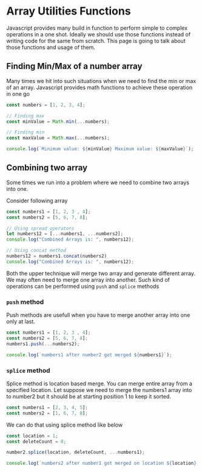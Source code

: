 # Array Utilities Functions
Javascript provides many build in function to perform simple to complex operations in a one shot. Ideally we should use those functions instead of writing code for the same from scratch. This page is going to talk about those functions and usage of them.

## Finding Min/Max of a number array
Many times we hit into such situations when we need to find the min or max of an array. Javascript provides math functions to achieve these operation in one go
```typescript
const numbers = [1, 2, 3, 4];

// Finding max
const minValue = Math.min(...numbers);

// Finding min
const maxValue = Math.max(...numbers);

console.log(`Minimum value: ${minValue} Maximum value: ${maxValue}`);
```

## Combining two array
Some times we run into a problem where we need to combine two arrays into one.

Consider following array
```typescript
const numbers1 = [1, 2, 3 , 4];
const numbers2 = [5, 6, 7, 8];

// Using spread operators
let numbers12 = [...numbers1, ...numbers2];
console.log("Combined Arrays is: ", numbers12);

// Using concat method
numbers12 = numbers1.concat(numbers2)
console.log("Combined Arrays is: ", numbers12);

```

Both the upper technique will merge two array and generate different array. We may often need to merge one array into another. Such kind of operations can be performed using `push` and `splice` methods

### `push` method
Push methods are usefull when you have to merge another array into one only at last.
```typescript
const numbers1 = [1, 2, 3 , 4];
const numbers2 = [5, 6, 7, 8];
numbers1.push(...numbers2);

console.log(`numbers1 after number2 got merged ${numbers1}`);
```

### `splice` method
Splice method is location based merge. You can merge entire array from a specified location. 
Let suppose we need to merge the numbers1 array into to number2 but it should be at starting position 1 to keep it sorted.
```typescript
const numbers1 = [2, 3, 4, 5];
const numbers2 = [1, 6, 7, 8];
```

We can do that using splice method like below
```typescript
const location = 1;
const deleteCount = 0;

number2.splice(location, deleteCount, ...numbers1); 

console.log(`numbers2 after number1 got merged on location ${location}: ${numbers1}`);


